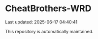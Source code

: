 # CheatBrothers-WRD

Last updated: 2025-06-17 04:40:41

This repository is automatically maintained.
